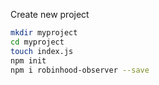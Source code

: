 Create new project

```bash
mkdir myproject
cd myproject
touch index.js
npm init
npm i robinhood-observer --save
```


